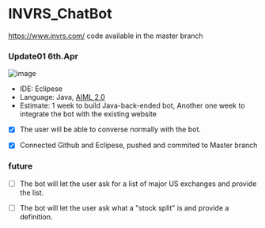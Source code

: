 # INVRS_ChatBot
https://www.invrs.com/
code available in the master branch

### Update01  6th.Apr
![image](https://user-images.githubusercontent.com/55643200/113796250-cd0d2000-971c-11eb-9688-a10f91911d04.png)

- IDE: Eclipese
- Language: Java,  [AIML 2.0](https://howtodoinjava.com/ai/java-aiml-chatbot-example/)
- Estimate: 1 week to build Java-back-ended bot, Another one week to integrate the bot with the existing website
- [X] The user will be able to converse normally with the bot.
- [X] Connected Github and Eclipese, pushed and commited to Master branch 



### future
- [ ] The bot will let the user ask for a list of major US exchanges and provide the list.
- [ ] The bot will let the user ask what a "stock split" is and provide a definition.



